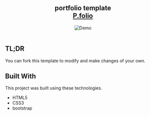 <h2 align="center">
  portfolio template<br/>
  <a href="https://neon-kulfi-ed4ee5.netlify.app/" target="_blank">P.folio</a>
</h2>
<div align="center">
<img alt="Demo" src="https://cdn.discordapp.com/attachments/1063498738531835956/1142455904516706455/portpic.jpg" />
</div>

<br/>

## TL;DR

You can fork this template to modify and make changes of your own.

## Built With

This project was built using these technologies.

- HTML5
- CSS3
- bootstrap
